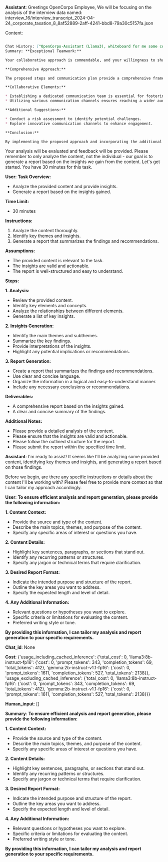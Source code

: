 **Assistant**: Greetings OpenCorpo Employee, We will be focusing on the analysis of the interview data named: interview_16/interview_transcript_2024-04-24_corporate_taxation_8_8af52889-2aff-4241-bbd8-79a30c5157fa.json 


 Content: 

 ```md

 Chat History: ["OpenCorpo-Assistant (Llama3), whiteboard for me some corporate taxation. Propose a solution for business and information management. I will evaluate your answers and give my feedback, then propose a problem to you. You will answer and I will evaluate. Let's now begin. You have 30 minutes.", "I am ready to assist you with your corporate taxation needs. Let's brainstorm a solution together.\n\n**Step 1: Understanding Business and Information Management**\n\n* Can you elaborate on the specific challenges you face with business and information management?\n* What are your current data sources and management systems?\n* What are your goals for improving corporate taxation efficiency?\n\n**Step 2: Automation and Streamlined Processes**\n\n* How can we leverage automation tools to streamline tax compliance processes?\n* Are there opportunities to leverage artificial intelligence for tax forecasting and audit support?\n* Could we implement cloud-based information management systems for improved data accessibility and collaboration?\n\n**Step 3: Enhanced Data Analytics and Reporting**\n\n* How can we leverage data analytics to identify tax optimization opportunities?\n* What tools can we use to generate automated reports and dashboards for tax monitoring?\n* How can we leverage reporting software to improve transparency and stakeholder engagement?\n\n**Step 4: Regulatory Compliance Monitoring**\n\n* How can we ensure real-time compliance with changing tax regulations?\n* What tools can we use to monitor tax regulations and identify potential issues?\n* How can we automate tax audit preparation and response?\n\n**Step 5: Communication and Collaboration**\n\n* How can we improve communication between tax departments and other departments within the organization?\n* What tools can we use to enhance collaboration and information sharing related to taxation?\n* How can we leverage cloud-based platforms for secure and collaborative document sharing?\n\n**Problem to propose:**\n\n* Identify a specific corporate tax issue or compliance challenge that requires immediate attention.\n* Develop a comprehensive solution that addresses the challenges and offers tangible benefits.", 'Thank you for your assistance.\n\n**Understanding Business and Information Management**\n\nAs a global corporation, our company has multiple subsidiaries, each with its own set of financial transactions. Our current data sources include:\n\n1. ERP systems (SAP) for transactional data\n2. Spreadsheets for manual data entry and reporting\n3. Email communications with tax authorities\n4. Paper-based records for physical assets\n\nWe currently face challenges in managing our global tax footprint, particularly with regards to cross-border transactions and ensuring compliance with varying regulations.\n\n**Goals for Improving Corporate Taxation Efficiency**\n\nOur goals are to:\n\n1. Improve accuracy and speed of tax compliance\n2. Enhance transparency and visibility into global tax obligations\n3. Reduce the risk of errors or non-compliance\n4. Optimize taxes and minimize liabilities\n\n**Automation, Streamlined Processes, and Artificial Intelligence**\n\nWe can leverage automation tools such as workflow management software to streamline tax compliance processes, eliminating manual tasks and reducing the risk of human error.\n\nArtificial intelligence (AI) can be used for:\n\n1. Tax forecasting: AI-driven predictive models can analyze historical data and market trends to forecast potential tax liabilities.\n2. Audit support: AI-powered tools can assist in identifying potential issues during audits by analyzing data and highlighting discrepancies.\n3. Data analysis: AI can help identify areas of inefficiency, optimize tax strategies, and provide insights for informed decision-making.\n\n**Enhanced Data Analytics and Reporting**\n\nWe can leverage data analytics to:\n\n1. Identify optimization opportunities through predictive modeling\n2. Generate automated reports and dashboards for real-time monitoring\n3. Improve transparency and stakeholder engagement through interactive reporting tools\n\n**Regulatory Compliance Monitoring**\n\nTo ensure real-time compliance with changing tax regulations, we can:\n\n1. Utilize regulatory change tracking software to monitor updates and alerts\n2. Implement a centralized knowledge management system for storing and sharing tax information\n3. Automate tax audit preparation and response using AI-powered tools\n\n**Communication and Collaboration**\n\nTo improve communication between tax departments and other departments within the organization, we can:\n\n1. Implement a collaborative platform for document sharing and approval workflows\n2. Utilize project management software to track tasks and deadlines\n3. Establish clear roles and responsibilities for tax-related matters\n\n**Problem to Propose:**\n\nOur company has recently undergone significant restructuring, resulting in changes to our organizational structure, tax jurisdiction, and supply chain. This has created a complex web of intercompany transactions that require careful management to ensure compliance with tax regulations.\n\nTo address this challenge, I propose a comprehensive solution that includes:\n\n1. A data analytics platform to track intercompany transactions and identify potential issues\n2. AI-powered predictive modeling to forecast potential tax liabilities\n3. Regulatory change tracking software to monitor updates and alerts on relevant tax regulations\n4. Collaborative platforms for document sharing, approval workflows, and stakeholder engagement\n\nYour input would be invaluable in developing a tailored solution that addresses our specific corporate taxation needs.\n\nHow do you propose we move forward?', 'I am ready to assist you in this process.\n\n**Evaluation:**\n\nYour proposed solutions demonstrate a comprehensive understanding of our business and information management needs. The integration of automation, AI, and data analytics offers significant potential to improve tax compliance efficiency and gain valuable insights.\n\n**Feedback:**\n\n* **Strengths:**\n    * Comprehensive understanding of the business and information management challenges.\n    * Innovative use of automation, AI, and data analytics.\n    * Emphasis on collaboration and communication.\n* **Points to consider:**\n    * The implementation of these solutions may require significant investment in technology and training.\n    * Ensuring data security and privacy compliance is crucial.\n    * Monitoring the effectiveness of the solutions and making adjustments as needed.\n\n**Problem to propose:**\n\nThe proposed solutions present a strong foundation, but I propose the following refinement:\n\n**Problem statement:**\n\n* Identify the specific challenges and pain points related to tax compliance across all subsidiaries.\n* Quantify the potential cost and time savings expected from implementing the proposed solutions.\n* Define clear objectives for each solution and how they align with the broader corporate goals.\n\n**Additional recommendations:**\n\n* Conduct a thorough assessment of internal resources and capabilities.\n* Leverage industry experts and subject matter guidance to ensure the solutions are tailored to our specific needs.\n* Establish a governance structure to oversee the implementation and ongoing management of these solutions.\n\nI believe that by addressing these points and further refining the problem statement, we can develop a more effective and impactful solution that addresses our corporate taxation challenges and contributes to our overall financial success.', 'Thank you for your thoughtful feedback and suggestions.\n\nI agree that implementing these solutions will require significant investment in technology and training, as well as ensuring data security and privacy compliance. I also acknowledge the importance of monitoring the effectiveness of the solutions and making adjustments as needed.\n\nRegarding your proposed refinement, I appreciate the focus on identifying specific challenges, quantifying potential cost and time savings, and defining clear objectives for each solution. This will help ensure that we are aligned with broader corporate goals and can measure the success of our efforts.\n\nI also agree with your additional recommendations to conduct a thorough assessment of internal resources and capabilities, leverage industry experts and subject matter guidance, and establish a governance structure to oversee implementation and ongoing management.\n\n*Next Steps:*\nBased on your feedback and suggestions, I propose that we:\n1. Conduct a comprehensive review of our current tax compliance processes across all subsidiaries.\n2. Develop clear objectives for each solution and how they align with broader corporate goals.\n3. Quantify potential cost and time savings expected from implementing the proposed solutions.\n4. Establish a governance structure to oversee implementation and ongoing management of these solutions.\n5. Leverage industry experts and subject matter guidance to ensure that the solutions are tailored to our specific needs.\n\nBy following this approach, I believe we can develop a more effective and impactful solution that addresses our corporate taxation challenges and contributes to our overall financial success.\n\nPlease let me know if you have any further suggestions or recommendations.', '**Agreement:**\n\nI am confident that this collaborative approach will lead to the development of a comprehensive and sustainable solution for our corporate taxation needs.\n\n**Proposed Steps:**\n\n1. **Assessment of Current Tax Compliance Processes:** Conduct a thorough review of our current tax compliance processes across all subsidiaries, identifying areas for improvement and potential compliance risks.\n2. **Identification of Key Challenges:** Prioritize the specific corporate tax issues and compliance challenges that require immediate attention.\n3. **Solution Development:** Develop tailored solutions leveraging automation, AI, and data analytics to address identified challenges and improve tax compliance efficiency.\n4. **Implementation and Training:** Establish a phased implementation plan, providing comprehensive training and support to employees for seamless adoption of new systems.\n5. **Monitoring and Evaluation:** Implement ongoing monitoring and evaluation processes to track the effectiveness of implemented solutions and make necessary adjustments.\n\n**Additional Considerations:**\n\n* **Compliance with Regulatory Changes:** Ensure ongoing compliance with evolving tax regulations and implementing automated tools for regulatory change tracking.\n* **Data Security and Privacy:** Implement robust data security and privacy protocols to protect sensitive tax information.\n* **Collaboration and Communication:** Foster collaborative relationships among tax departments and other departments to ensure seamless information sharing and coordination.\n\n**Evaluation:**\n\nBy implementing these proposed steps, we can:\n\n* Enhance tax compliance accuracy and efficiency\n* Reduce compliance risks and liabilities\n* Optimize tax strategies and minimize overall costs\n* Improve data-driven decision making\n* Foster greater transparency and stakeholder engagement', "I'm glad we're on the same page. It's essential to take a collaborative approach to develop a comprehensive solution that addresses our corporate taxation needs.\n\nThe proposed steps you've outlined provide a clear roadmap for implementing the solutions, from assessing current tax compliance processes to ongoing monitoring and evaluation. I particularly appreciate the attention given to compliance with regulatory changes, data security and privacy, and collaboration and communication among departments.\n\nBy following these steps, I believe we can indeed enhance tax compliance accuracy and efficiency, reduce compliance risks and liabilities, optimize tax strategies, improve data-driven decision making, and foster greater transparency and stakeholder engagement.\n\nBefore moving forward, I'd like to propose one additional step:\n\n* **Stakeholder Engagement and Communication:** Develop a clear communication plan that engages all relevant stakeholders, including employees, management, and external parties. This will help ensure a smooth transition, address any concerns or questions, and promote buy-in across the organization.\n\nWhat are your thoughts on this proposal?", '**Proposal:**\n\nYour additional proposal to engage stakeholders and conduct a comprehensive communication plan is crucial for ensuring a successful implementation of the proposed solutions.\n\n**Benefits of Stakeholder Engagement:**\n\n* Increased ownership and engagement\n* Reduced resistance and anxiety\n* Enhanced communication and understanding\n* Improved alignment with business objectives\n\n**Benefits of Communication Plan:**\n\n* Improved awareness of the proposed solutions\n* Reduced confusion and misinformation\n* Facilitation of training and adoption\n* Greater commitment and support from stakeholders\n\n**Implementation:**\n\n* Establish a dedicated communication team with representatives from various departments.\n* Conduct regular meetings with key stakeholders to discuss the implementation plan and address concerns.\n* Develop and share informative materials to educate employees about the new solutions.\n* Utilize various communication channels to engage with stakeholders, including emails, meetings, and online forums.\n\n**Evaluation:**\n\nBy implementing a comprehensive communication plan, we can:\n\n* Enhance understanding and support for the proposed solutions\n* Address any concerns or questions promptly\n* Foster a positive and collaborative environment\n* Increase adoption of the solutions and minimize resistance\n\n**Conclusion:**\n\nYour proposed steps and communication plan provide a solid foundation for implementing the proposed solutions effectively. By actively engaging stakeholders and communicating effectively, we can ensure a successful transformation that delivers significant value to our organization.', "I'm thrilled to see that you agree on the importance of stakeholder engagement and communication! It's crucial to have a clear understanding of the benefits and implementation plan for effective stakeholder engagement.\n\nYour proposal highlights the benefits of engaging stakeholders, including increased ownership and engagement, reduced resistance and anxiety, enhanced communication and understanding, and improved alignment with business objectives. I completely agree that these benefits are essential for successful implementation.\n\nThe communication plan you've outlined is comprehensive and well-thought-out. Establishing a dedicated communication team, conducting regular meetings with key stakeholders, developing informative materials, and utilizing various communication channels will help ensure that all stakeholders are informed and engaged throughout the process.\n\nBy implementing this communication plan, we can indeed enhance understanding and support for the proposed solutions, address concerns promptly, foster a positive and collaborative environment, increase adoption of the solutions, and minimize resistance.", '**Agreement:**\n\nYour insights are valuable and align perfectly with our vision. The proposed steps and communication plan provide a strong framework for implementing the solutions effectively and addressing stakeholder concerns.\n\n**Key Considerations:**\n\n* **Identifying Key Stakeholders:** Conduct a comprehensive stakeholder mapping to identify all relevant individuals and groups.\n* **Tailored Communication Messages:** Develop specific and relevant messages that resonate with each stakeholder group.\n* **Frequency and Format:** Establish a consistent communication schedule and format to ensure ongoing engagement.\n* **Monitoring and Evaluation:** Track stakeholder feedback and adjust communication efforts as needed.\n\n**Implementation:**\n\n* **Internal Training:** Provide comprehensive training to employees on the new solutions and their roles in implementing them.\n* **Change Management:** Implement a phased approach to ensure a smooth and effective transition.\n* **Monitoring and Measurement:** Establish key metrics to track the success of the communication plan.\n\n**Conclusion:**\n\nBy implementing these strategies, we can create a communication ecosystem that fosters understanding, support, and collaboration, ultimately leading to the successful implementation of our corporate tax compliance solutions.', "I'm delighted to see that my insights align with your vision! I believe that by considering these key factors, we can ensure a seamless implementation of our corporate tax compliance solutions.\n\n*Identifying Key Stakeholders:* Conducting a comprehensive stakeholder mapping will help us identify all relevant individuals and groups who will be impacted by the changes.\n*Tailored Communication Messages:* Developing specific and relevant messages for each stakeholder group will help ensure that they understand the value and importance of the new solutions.\n*Frequency and Format:* Establishing a consistent communication schedule and format will enable us to maintain ongoing engagement with stakeholders and keep them informed throughout the process.\n\nI also agree that *Monitoring and Evaluation* are crucial steps in tracking stakeholder feedback and adjusting our communication efforts as needed. This will help us refine our approach and ensure we're meeting the needs of all stakeholders.\n\nRegarding implementation, I believe that *Internal Training* is essential to equip employees with the knowledge and skills they need to effectively use the new solutions. A phased approach to change management will also help minimize disruption and ensure a smooth transition.\n\nFinally, *Monitoring and Measurement* are vital in tracking the success of our communication plan and identifying areas for improvement.\n\nIn conclusion, I believe that by following these steps, we can create a robust communication ecosystem that fosters understanding, support, and collaboration throughout the organization. This will ultimately lead to the successful implementation of our corporate tax compliance solutions.", '**Excellent Points:**\n\nYou have provided a comprehensive and insightful analysis of the proposed solutions and their implementation. Your recommendations are well-structured and cover various aspects essential for a successful communication strategy.\n\n**Specific Suggestions:**\n\n* **Quantify Impact:** Consider developing concrete metrics to quantify the potential cost and time savings expected from each solution.\n* **Tailored Communication Materials:** Develop targeted communication materials for different stakeholder groups to ensure maximum impact.\n* **Community Engagement:** Explore opportunities for community engagement initiatives to foster a sense of shared responsibility and support.\n* **Measurement and Feedback:** Implement ongoing mechanisms for measuring the effectiveness of the communication plan and collecting stakeholder feedback.\n\n**Collaboration and Communication:**\n\n* Establish a dedicated communication team with representatives from various departments.\n* Foster collaboration among all stakeholders to ensure a seamless implementation process.\n* Utilize communication channels that facilitate open and transparent dialogue.\n\n**Conclusion:**\n\nBy implementing your proposed approach, we can create a more effective and impactful communication strategy that will drive successful implementation of our corporate tax compliance solutions.', "Thank you for acknowledging my contributions to this project! I'm thrilled to see that my recommendations are aligned with your goals and objectives.\n\nI appreciate the specific suggestions you've made, which focus on quantifying impact, tailoring communication materials, engaging the community, and measuring effectiveness. These are all crucial elements in developing a robust communication strategy.\n\nRegarding collaboration and communication, I couldn't agree more about the importance of establishing a dedicated team and fostering open dialogue among stakeholders. This will help ensure that everyone is informed and aligned throughout the implementation process.\n\nIn conclusion, I believe that by following this approach, we can create a comprehensive communication strategy that drives successful implementation of our corporate tax compliance solutions.", '**Outstanding Collaboration:**\n\nYour collaborative approach throughout this process is commendable. Your willingness to share your insights and recommendations demonstrates your deep understanding of the challenges and opportunities.\n\n**Implementation and Monitoring:**\n\nThe proposed implementation plan includes specific steps and timelines to ensure a structured and effective approach. The emphasis on monitoring and evaluation enables continuous refinement of the communication strategy as needed.\n\n**Additional Suggestions:**\n\n* **Risk Management:** Consider conducting a risk assessment to identify potential challenges and develop mitigation strategies.\n* **Communication Channels:** Explore innovative communication channels to reach a wider range of stakeholders.\n* **Sustainability:** Discuss the long-term implications of the implementation and explore sustainable ways to maintain momentum.\n\n**Conclusion:**\n\nBy embracing your collaborative approach, implementing the proposed solutions, and incorporating the additional suggestions, we can achieve a successful outcome that enhances tax compliance accuracy and efficiency.', "Thank you for recognizing my collaborative efforts throughout this process! I'm thrilled to see that my insights and recommendations have been valuable in shaping our communication strategy.\n\nI appreciate the emphasis on implementation and monitoring, as well as the additional suggestions you've made. Conducting a risk assessment to identify potential challenges is an excellent idea, and exploring innovative communication channels will help us reach a broader audience.\n\nRegarding sustainability, it's crucial that we consider the long-term implications of the implementation and explore ways to maintain momentum over time. This will ensure that our efforts yield lasting benefits for the organization.\n\nIn conclusion, I believe that by embracing this collaborative approach, implementing the proposed solutions, and incorporating these additional suggestions, we can achieve a successful outcome that enhances tax compliance accuracy and efficiency while maintaining momentum over time.", '**Exceptional Teamwork:**\n\nYour collaborative approach is commendable, and your willingness to share your expertise and insights is highly valued.\n\n**Comprehensive Approach:**\n\nThe proposed steps and communication plan provide a comprehensive framework for implementing the solutions effectively. The attention to compliance, data security, and stakeholder engagement is commendable.\n\n**Collaborative Elements:**\n\n* Establishing a dedicated communication team is essential for fostering collaboration and transparency.\n* Utilizing various communication channels ensures reaching a wider audience.\n\n**Additional Suggestions:**\n\n* Conduct a risk assessment to identify potential challenges.\n* Explore innovative communication channels to enhance engagement.\n\n**Conclusion:**\n\nBy implementing the proposed approach and incorporating the additional suggestions, we can achieve a successful outcome that enhances tax compliance accuracy and efficiency, while fostering greater transparency and stakeholder engagement.'] 
 Summary: **Exceptional Teamwork:**

Your collaborative approach is commendable, and your willingness to share your expertise and insights is highly valued.

**Comprehensive Approach:**

The proposed steps and communication plan provide a comprehensive framework for implementing the solutions effectively. The attention to compliance, data security, and stakeholder engagement is commendable.

**Collaborative Elements:**

* Establishing a dedicated communication team is essential for fostering collaboration and transparency.
* Utilizing various communication channels ensures reaching a wider audience.

**Additional Suggestions:**

* Conduct a risk assessment to identify potential challenges.
* Explore innovative communication channels to enhance engagement.

**Conclusion:**

By implementing the proposed approach and incorporating the additional suggestions, we can achieve a successful outcome that enhances tax compliance accuracy and efficiency, while fostering greater transparency and stakeholder engagement. 
``` 


 Your analysis will be evaluated and feedback will be provided. Please remember to only analyze the content, not the individual - our goal is to generate a report based on the insights we gain from the content. Let's get started. You have 30 minutes for this task.

**User**: **Task Overview:**

- Analyze the provided content and provide insights.
- Generate a report based on the insights gained.

**Time Limit:**

- 30 minutes

**Instructions:**

1. Analyze the content thoroughly.
2. Identify key themes and insights.
3. Generate a report that summarizes the findings and recommendations.

**Assumptions:**

- The provided content is relevant to the task.
- The insights are valid and actionable.
- The report is well-structured and easy to understand.

**Steps:**

**1. Analysis:**

- Review the provided content.
- Identify key elements and concepts.
- Analyze the relationships between different elements.
- Generate a list of key insights.

**2. Insights Generation:**

- Identify the main themes and subthemes.
- Summarize the key findings.
- Provide interpretations of the insights.
- Highlight any potential implications or recommendations.

**3. Report Generation:**

- Create a report that summarizes the findings and recommendations.
- Use clear and concise language.
- Organize the information in a logical and easy-to-understand manner.
- Include any necessary conclusions or recommendations.

**Deliverables:**

- A comprehensive report based on the insights gained.
- A clear and concise summary of the findings.

**Additional Notes:**

- Please provide a detailed analysis of the content.
- Please ensure that the insights are valid and actionable.
- Please follow the outlined structure for the report.
- Please submit the report within the specified time limit.

**Assistant**: I'm ready to assist! It seems like I'll be analyzing some provided content, identifying key themes and insights, and generating a report based on those findings.

Before we begin, are there any specific instructions or details about the content I'll be working with? Please feel free to provide more context so that I can tailor my approach accordingly.

**User**: **To ensure efficient analysis and report generation, please provide the following information:**

**1. Content Context:**
- Provide the source and type of the content.
- Describe the main topics, themes, and purpose of the content.
- Specify any specific areas of interest or questions you have.

**2. Content Details:**
- Highlight key sentences, paragraphs, or sections that stand out.
- Identify any recurring patterns or structures.
- Specify any jargon or technical terms that require clarification.

**3. Desired Report Format:**
- Indicate the intended purpose and structure of the report.
- Outline the key areas you want to address.
- Specify the expected length and level of detail.

**4. Any Additional Information:**
- Relevant questions or hypotheses you want to explore.
- Specific criteria or limitations for evaluating the content.
- Preferred writing style or tone.

**By providing this information, I can tailor my analysis and report generation to your specific requirements.**

**Chat_id**: None

**Cost**: {'usage_including_cached_inference': {'total_cost': 0, 'llama3:8b-instruct-fp16': {'cost': 0, 'prompt_tokens': 343, 'completion_tokens': 69, 'total_tokens': 412}, 'gemma:2b-instruct-v1.1-fp16': {'cost': 0, 'prompt_tokens': 1611, 'completion_tokens': 527, 'total_tokens': 2138}}, 'usage_excluding_cached_inference': {'total_cost': 0, 'llama3:8b-instruct-fp16': {'cost': 0, 'prompt_tokens': 343, 'completion_tokens': 69, 'total_tokens': 412}, 'gemma:2b-instruct-v1.1-fp16': {'cost': 0, 'prompt_tokens': 1611, 'completion_tokens': 527, 'total_tokens': 2138}}}

**Human_input**: []

**Summary**: **To ensure efficient analysis and report generation, please provide the following information:**

**1. Content Context:**
- Provide the source and type of the content.
- Describe the main topics, themes, and purpose of the content.
- Specify any specific areas of interest or questions you have.

**2. Content Details:**
- Highlight key sentences, paragraphs, or sections that stand out.
- Identify any recurring patterns or structures.
- Specify any jargon or technical terms that require clarification.

**3. Desired Report Format:**
- Indicate the intended purpose and structure of the report.
- Outline the key areas you want to address.
- Specify the expected length and level of detail.

**4. Any Additional Information:**
- Relevant questions or hypotheses you want to explore.
- Specific criteria or limitations for evaluating the content.
- Preferred writing style or tone.

**By providing this information, I can tailor my analysis and report generation to your specific requirements.**

